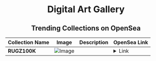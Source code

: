 <div align="center">

# Digital Art Gallery

## Trending Collections on OpenSea

| Collection Name                       | Image                                                                                     | Description                       | OpenSea Link                                                                                          |
|---------------------------------------|-------------------------------------------------------------------------------------------|-----------------------------------|--------------------------------------------------------------------------------------------------------|
| **RUGZ100K** | ![Image](https://i.seadn.io/s/raw/files/69a9e4aabbd9d172813748e336d29cf5.png?w=500&auto=format?w=200&auto=format) |  | <details><summary>Link</summary>[RUGZ100K](https://opensea.io/collection/rugz100k)</details> |

</div>